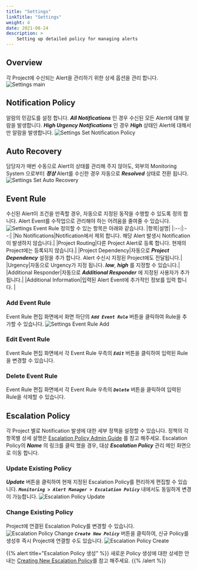 ```yaml
---
title: "Settings"
linkTitle: "Settings"
weight: 4
date: 2021-08-24
description: >
    Setting up detailed policy for managing alerts
---
```


## Overview
각 Project에 수신되는 Alert을 관리하기 위한 상세 옵션을 관리 합니다. 
![Settings main](/docs/guides_v1/alert_manager/project_dashboard/settings_img/settings_img_01.png)

## Notification Policy
알람의 민감도를 설정 합니다. _**All Notifications**_ 인 경우 수신된 모든 Alert에 대해 알람을 발생합니다. 
_**High Urgency Notifications**_ 인 경우 _**High**_ 상태인 Alert에 대해서만 알람을 발생합니다.
![Settings Set Notification Policy](/docs/guides_v1/alert_manager/project_dashboard/settings_img/settings_img_02.png)

## Auto Recovery
담당자가 매번 수동으로 Alert의 상태를 관리해 주지 않아도, 외부의 Monitoring System 으로부터 _**정상**_ Alert를 수신한 경우 
자동으로 _**Resolved**_ 상태로 전환 됩니다. 
![Settings Set Auto Recovery](/docs/guides_v1/alert_manager/project_dashboard/settings_img/settings_img_03.png)

## Event Rule
수신된 Alert이 조건을 만족할 경우, 자동으로 지정된 동작을 수행할 수 있도록 정의 합니다.
Alert Event를 수작업으로 관리해야 하는 어려움을 줄여줄 수 있습니다. 
![Settings Event Rule](/docs/guides_v1/alert_manager/project_dashboard/settings_img/settings_img_04.png)
정의할 수 있는 항목은 아래와 같습니다.
|항목|설명|
|:--:|:--:|
|No Notifications|Notification에서 제외 합니다. 해당 Alert 발생시 Notification이 발생하지 않습니다.|
|Project Routing|다른 Project Alert로 등록 합니다. 현재의 Project에는 등록되지 않습니다.|
|Project Dependency|자동으로 _**Project Dependency**_ 설정을 추가 합니다. Alert 수신시 지정된 Project에도 전달됩니다.|
|Urgency|자동으로 Urgency가 지정 됩니다. _**low**_, _**high**_ 를 지정할 수 있습니다.|
|Additional Responder|자동으로 _**Additional Responder**_ 에 지정된 사용자가 추가 됩니다.|
|Additional Information|입력된 Alert Event에 추가적인 정보를 입력 합니다. |

### Add Event Rule
Event Rule 편집 화면에서 화면 하단의 _**`Add Event Rule`**_ 버튼을 클릭하여 Rule을 추가할 수 있습니다. 
![Settings Event Rule Add](/docs/guides_v1/alert_manager/project_dashboard/settings_img/settings_img_05.png)

### Edit Event Rule
Event Rule 편집 화면에서 각 Event Rule 우측의 _**`Edit`**_ 버튼을 클릭하여 입력된 Rule을 변경할 수 있습니다.

### Delete Event Rule
Event Rule 편집 화면에서 각 Event Rule 우측의 _**`Delete`**_ 버튼을 클릭하여 입력된 Rule을 삭제할 수 있습니다.

## Escalation Policy
각 Project 별로 Notification 발생에 대한 세부 정책을 설정할 수 있습니다.
정책의 각 항목별 상세 설명은 [Escalation Policy Admin Guide](/docs/guides_v1/alert_manager/escalation_policy/#create-escalation-policy) 를 참고 해주세요.
Escalation Policy의 _**Name**_ 의 링크를 클릭 했을 경우, 대상 _**Escalation Policy**_ 관리 메인 화면으로 이동 합니다. 
 
### Update Existing Policy
_**Update**_ 버튼을 클릭하여 현재 지정된 Escalation Policy를 편리하게 편집할 수 있습니다.
_**`Monitoring > Alert Manager > Escalation Policy`**_ 내에서도 동일하게 변경이 가능합니다.
![Escalation Policy Update](/docs/guides_v1/alert_manager/project_dashboard/settings_img/settings_img_06.png)

### Change Existing Policy
Project에 연결된 Escalation Policy를 변경할 수 있습니다. 
![Escalation Policy Change](/docs/guides_v1/alert_manager/project_dashboard/settings_img/settings_img_07.png)
_**`Create New Policy`**_ 버튼을 클릭하여, 신규 Policy를 생성후 즉시 Project에 연결할 수도 있습니다.
![Escalation Policy Create](/docs/guides_v1/alert_manager/project_dashboard/settings_img/settings_img_08.png)

{{% alert title="Escalation Policy 생성" %}}
새로운 Policy 생성에 대한 상세한 안내는 [Creating New Escalation Policy](/docs/guides_v1/alert_manager/escalation_policy/escalation-policy/#create-escalation-policy)를 참고 해주세요.
{{% /alert %}}
